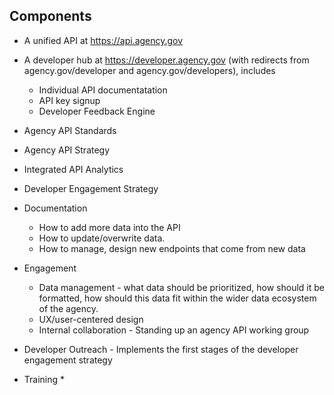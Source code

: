
## Components 
* A unified API at https://api.agency.gov 
* A developer hub at https://developer.agency.gov (with redirects from agency.gov/developer and agency.gov/developers), includes
  * Individual API documentatation 
  * API key signup
  * Developer Feedback Engine
* Agency API Standards
* Agency API Strategy
* Integrated API Analytics 
* Developer Engagement Strategy


* Documentation
  * How to add more data into the API
  * How to update/overwrite data.  
  * How to manage, design new endpoints that come from new data
 

* Engagement 
  * Data management - what data should be prioritized, how should it be formatted, how should this data fit within the wider data ecosystem of the agency.  
  * UX/user-centered design 
  * Internal collaboration - Standing up an agency API working group 
* Developer Outreach - Implements the first stages of the developer engagement strategy
* Training 
  * 
